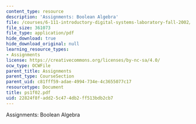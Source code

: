 ```yaml
---
content_type: resource
description: 'Assignments: Boolean Algebra'
file: /courses/6-111-introductory-digital-systems-laboratory-fall-2002/22824f8fadd25c474db2ff513bdb2cb7_ps1f02.pdf
file_size: 361073
file_type: application/pdf
hide_download: true
hide_download_original: null
learning_resource_types:
- Assignments
license: https://creativecommons.org/licenses/by-nc-sa/4.0/
ocw_type: OCWFile
parent_title: Assignments
parent_type: CourseSection
parent_uid: c81fff59-adae-4994-734e-4c3655077c17
resourcetype: Document
title: ps1f02.pdf
uid: 22824f8f-add2-5c47-4db2-ff513bdb2cb7
---
```

Assignments: Boolean Algebra